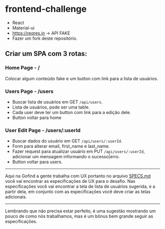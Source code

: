 # frontend-challenge

- React
- Material-ui
- https://reqres.in -> API FAKE
- Fazer um fork deste repositório.

## Criar um SPA com 3 rotas:

### Home Page - /

Colocar algum conteúdo fake e um button com link para a lista de usuários.

### Users Page - /users

- Buscar lista de usuários em GET `/api/users`.
- Lista de usuários, pode ser uma table.
- Cada user deve ter um button com link para a edição dele.
- Button voltar para home

### User Edit Page - /users/:userId

- Buscar dados do usuário em GET `/api/users/:userId`.
- Form para alterar email, first_name e last_name.
- Fazer request para atualizar usuário em PUT `/api/users/:userId`,
  adicionar um mensagem informando o sucesso|erro.
- Button voltar para users.

---

Aqui na Gofind a gente trabalha com UX portanto no arquivo [SPECS.md](SPECS.md) você vai encontrar as especificações de UX para o desafio. Nas especificações você vai encontrar a tela de lista de usuários sugerida, e a partir dela, em conjunto com as especificações você deve criar as telas adicionais.

---

Lembrando que não precisa estar perfeito, é uma sugestão mostrando um pouco de como nós trabalhamos, mas é um bônus bem grande seguir as especificações.
